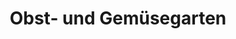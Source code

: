 ---
title: "Obst- und Gemüsegarten"
url: /schwetzingen/obst-und-gemuesegarten/
shop: Gemüse & Obst
---